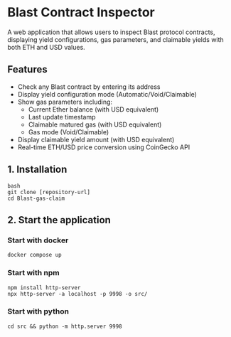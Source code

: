 # Blast Contract Inspector

A web application that allows users to inspect Blast protocol contracts, displaying yield configurations, gas parameters, and claimable yields with both ETH and USD values.

## Features

- Check any Blast contract by entering its address
- Display yield configuration mode (Automatic/Void/Claimable)
- Show gas parameters including:
  - Current Ether balance (with USD equivalent)
  - Last update timestamp
  - Claimable matured gas (with USD equivalent)
  - Gas mode (Void/Claimable)
- Display claimable yield amount (with USD equivalent)
- Real-time ETH/USD price conversion using CoinGecko API

## 1. Installation

```
bash
git clone [repository-url]
cd Blast-gas-claim
```

## 2. Start the application
### Start with docker
```
docker compose up
```

### Start with npm
```
npm install http-server
npx http-server -a localhost -p 9998 -o src/
```

### Start with python
```
cd src && python -m http.server 9998
```
